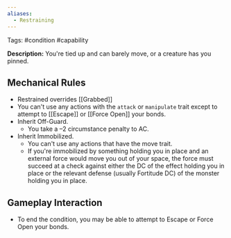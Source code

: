 ```yaml
---
aliases:
  - Restraining
---
```

Tags: #condition #capability

**Description:** You're tied up and can barely move, or a creature has you pinned.

## Mechanical Rules

- Restrained overrides [[Grabbed]]  
- You can't use any actions with the `attack` or `manipulate` trait except to attempt to [[Escape]] or [[Force Open]] your bonds.  
- Inherit Off-Guard.
	- You take a –2 circumstance penalty to AC.  
- Inherit Immobilized.
	- You can't use any actions that have the move trait.
	- If you're immobilized by something holding you in place and an external force would move you out of your space, the force must succeed at a check against either the DC of the effect holding you in place or the relevant defense (usually Fortitude DC) of the monster holding you in place.

## Gameplay Interaction

- To end the condition, you may be able to attempt to Escape or Force Open your bonds.  